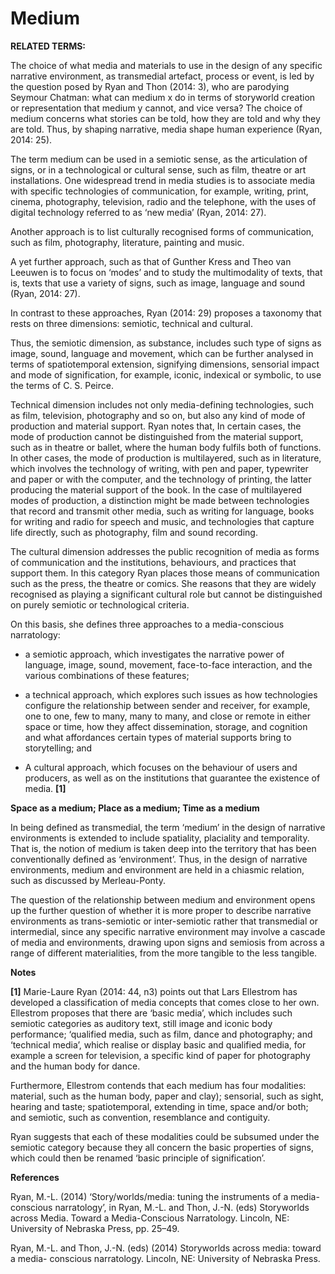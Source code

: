 # Medium

**RELATED TERMS:**

The choice of what media and materials to use in the design of any specific narrative environment, as transmedial artefact, process or event, is led by the question posed by Ryan and Thon (2014: 3), who are parodying Seymour Chatman: what can medium x do in terms of storyworld creation or representation that medium y cannot, and vice versa? The choice of medium concerns what stories can be told, how they are told and why they are told. Thus, by shaping narrative, media shape human experience (Ryan, 2014: 25).

The term medium can be used in a semiotic sense, as the articulation of signs, or in a technological or cultural sense, such as film, theatre or art installations. One widespread trend in media studies is to associate media with specific technologies of communication, for example, writing, print, cinema, photography, television, radio and the telephone, with the uses of digital technology referred to as ‘new media’ (Ryan, 2014: 27).

Another approach is to list culturally recognised forms of communication, such as film, photography, literature, painting and music.

A yet further approach, such as that of Gunther Kress and Theo van Leeuwen is to focus on ‘modes’ and to study the multimodality of texts, that is, texts that use a variety of signs, such as image, language and sound (Ryan, 2014: 27).

In contrast to these approaches, Ryan (2014: 29) proposes a taxonomy that rests on three dimensions: semiotic, technical and cultural.

Thus, the semiotic dimension, as substance, includes such type of signs as image, sound, language and movement, which can be further analysed in terms of spatiotemporal extension, signifying dimensions, sensorial impact and mode
of signification, for example, iconic, indexical or symbolic, to use the terms of C. S. Peirce.

Technical dimension includes not only media-defining technologies, such as film, television, photography and so on, but also any kind of mode of production and material support. Ryan notes that, In certain cases, the mode of production cannot be distinguished from the material support, such as in theatre or ballet, where the human body fulfils both of functions. In other cases, the mode of production is multilayered, such as in literature, which  involves the technology of writing, with pen and paper, typewriter and paper or with the computer, and the technology of printing, the latter producing the material support of the book. In the case of multilayered modes of production, a distinction might be made between technologies that record and transmit other media, such as writing for language, books for writing and radio for speech and music, and technologies that capture life directly, such as photography, film and sound recording.

The cultural dimension addresses the public recognition of media as forms of communication and the institutions, behaviours, and practices that support them. In this category Ryan places those means of communication such as the press, the theatre or comics. She reasons that they are widely recognised as playing a significant cultural role but cannot be distinguished on purely semiotic or technological criteria.

On this basis, she defines three approaches to a media-conscious narratology: 

* a semiotic approach, which investigates the narrative power of language, image, sound, movement, face-to-face interaction, and the various combinations of these features; 

* a technical approach, which explores such issues as how technologies configure the relationship between sender and receiver, for example, one to one, few to many, many to many, and close or remote in either space or time, how they affect dissemination, storage, and cognition and what affordances certain types of material supports bring to storytelling; and 

* A cultural approach, which focuses on the behaviour of users and producers, as well as on the institutions that guarantee the existence of media. **[1]**

**Space as a medium; Place as a medium; Time as a medium**

In being defined as transmedial, the term ‘medium’ in the design of narrative environments is extended to include spatiality, placiality and temporality. That is, the notion of medium is taken deep into the territory that has been conventionally defined as ‘environment’. Thus, in the design of narrative environments, medium and environment are held in a chiasmic relation, such as discussed by Merleau-Ponty. 

The question of the relationship between medium and environment opens up the further question of whether it is more proper to describe narrative environments as trans-semiotic or inter-semiotic rather that transmedial or intermedial, since any specific narrative environment may involve a cascade of media and environments, drawing upon signs and semiosis from across a range of different materialities, from the more tangible to the less tangible.

**Notes**

**[1]** Marie-Laure Ryan (2014: 44, n3) points out that Lars Ellestrom has developed a classification of media concepts that comes close to her own. Ellestrom proposes that there are ‘basic media’, which includes such semiotic categories as auditory text, still image and iconic body performance; ‘qualified media, such as film, dance and photography; and ‘technical media’, which realise or display basic and qualified media, for example a screen for television, a specific kind of paper for photography and the human body for dance. 

Furthermore, Ellestrom contends that each medium has four modalities: material, such as the human body, paper and clay); sensorial, such as sight, hearing and taste; spatiotemporal, extending in time, space and/or both; and semiotic, such as convention, resemblance and contiguity. 

Ryan suggests that each of these modalities could be subsumed under the semiotic category because they all concern the basic properties of signs, which could then be renamed ‘basic principle of signification’.

**References**

Ryan, M.-L. (2014) ‘Story/worlds/media: tuning the instruments of a media-conscious narratology’, in Ryan, M.-L. and Thon, J.-N. (eds) Storyworlds across Media. Toward a Media-Conscious Narratology. Lincoln, NE: University of Nebraska Press, pp. 25–49.

Ryan, M.-L. and Thon, J.-N. (eds) (2014) Storyworlds across media: toward a media- conscious narratology. Lincoln, NE: University of Nebraska Press.

